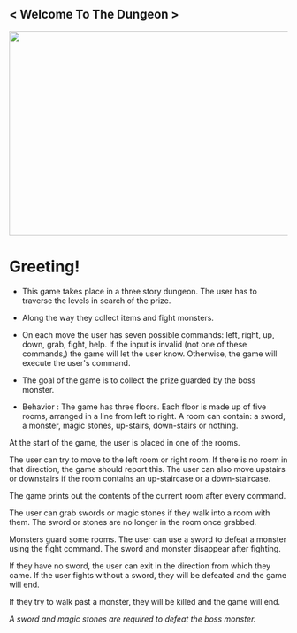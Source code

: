 ## < Welcome To The Dungeon >

<img src="https://miro.medium.com/max/1500/1*phyURx2pCUQs7PpsJ4WKFw.jpeg" width="700" height="370">

# __Greeting!__

* This game takes place in a three story dungeon. The user has to traverse the levels in search of the prize. 

* Along the way they collect items and fight monsters. 

* On each move the user has seven possible commands: left, right, up, down, grab, fight, help. If the input is invalid (not one of these commands,) the game will let the user know. Otherwise, the game will execute the user's command. 

* The goal of the game is to collect the prize guarded by the boss monster.

* Behavior : The game has three floors. Each floor is made up of five rooms, arranged in a line from left to right. A room can contain: a sword, a monster, magic stones, up-stairs, down-stairs or nothing.
  
At the start of the game, the user is placed in one of the rooms.

The user can try to move to the left room or right room. If there is no room in that direction, the game should report this. The user can also move upstairs or downstairs if the room contains an up-staircase or a down-staircase.

The game prints out the contents of the current room after every command.

The user can grab swords or magic stones if they walk into a room with them. The sword or stones are no longer in the room once grabbed.

Monsters guard some rooms. The user can use a sword to defeat a monster using the fight command. The sword and monster disappear after fighting. 

If they have no sword, the user can exit in the direction from which they came. If the user fights without a sword, they will be defeated and the game will end. 

If they try to walk past a monster, they will be killed and the game will end.

*A sword and magic stones are required to defeat the boss monster.*


